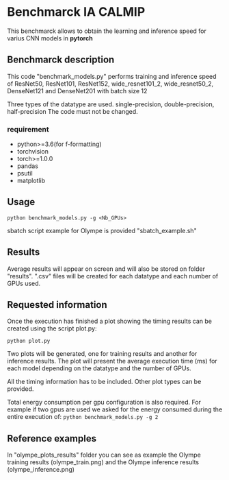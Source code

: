 # Benchmarck IA CALMIP
This benchmarck allows to obtain the learning and inference speed for varius CNN models in __pytorch__  

## Benchmarck description

This code "benchmark_models.py" performs training and inference speed of ResNet50, ResNet101, ResNet152, wide_resnet101_2, wide_resnet50_2, DenseNet121 and DenseNet201 with batch size 12

Three types of the datatype are used. single-precision, double-precision, half-precision
The code must not be changed.  

###  requirement
* python>=3.6(for f-formatting)
* torchvision
* torch>=1.0.0
* pandas
* psutil
* matplotlib

## Usage

`python benchmark_models.py -g <Nb_GPUs>`

sbatch script example for Olympe is provided "sbatch_example.sh"

## Results

Average results will appear on screen and will also be stored on folder "results". 
".csv" files will be created for each datatype and each number of GPUs used.

## Requested information

Once the execution has finished a plot showing the timing results can be created using the script plot.py:

`python plot.py`

Two plots will be generated, one for training results and another for inference results.
The plot will present the average execution time (ms) for each model depending on the datatype and the number of GPUs.

All the timing information has to be included. Other plot types can be provided.

Total energy consumption per gpu configuration is also required.
For example if two gpus are used we asked for the energy consumed during the entire execution of:
`python benchmark_models.py -g 2`

## Reference examples

In "olympe_plots_results" folder you can see as example the Olympe training results (olympe_train.png)
and the Olympe inference results (olympe_inference.png)

